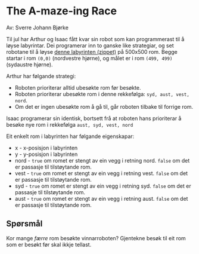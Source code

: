 # The A-maze-ing Race

Av: Sverre Johann Bjørke

Til jul har Arthur og Isaac fått kvar sin robot som kan programmerast til å løyse labyrintar. Dei programerar inn to ganske like strategiar, og set robotane til å løyse [denne labyrinten (zippet)](https://julekalender.knowit.no/resources/2019-luke13/maze.txt.zip) på 500x500 rom. Begge startar i rom `(0,0)` (nordvestre hjørne), og målet er i rom `(499, 499)` (sydaustre hjørne).

Arthur har følgande strategi:

* Roboten prioriterar alltid ubesøkte rom før besøkte.
* Roboten prioriterar ubesøkte rom i denne rekkefølga: `syd, aust, vest, nord`.
* Om det er ingen ubesøkte rom å gå til, går roboten tilbake til forrige rom.

Isaac programerar sin identisk, bortsett frå at roboten hans prioriterar å besøke nye rom i rekkefølga `aust, syd, vest, nord`

Eit enkelt rom i labyrinten har følgande eigenskapar:
* x - x-posisjon i labyrinten
* y - y-posisjon i labyrinten
* nord - `true` om romet er stengt av ein vegg i retning nord. `false` om det er passasje til tilstøytande rom.
* vest -  `true` om romet er stengt av ein vegg i retning vest. `false` om det er passasje til tilstøytande rom.
* syd - `true` om romet er stengt av ein vegg i retning syd. `false` om det er passasje til tilstøytande rom.
* aust - `true` om romet er stengt av ein vegg i retning aust. `false` om det er passasje til tilstøytande rom.


## Spørsmål
Kor mange *færre* rom besøkte vinnarroboten? Gjentekne besøk til eit rom som er besøkt før skal ikkje tellast.

